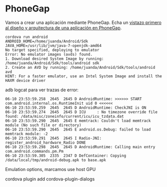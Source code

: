 # PhoneGap

Vamos a crear una aplicación mediante PhoneGap. Echa un [vistazo primero al diseño y  arquitectura de una aplicación en PhoneGap](http://media.formandome.es/phonegap/presentacion/phonegap_intro.html).

```
cordova run android
ANDROID_HOME=/home/juanda/Android/Sdk
JAVA_HOME=/usr/lib/jvm/java-7-openjdk-amd64
No target specified, deploying to emulator
Error: No emulator images (avds) found.
1. Download desired System Image by running: /home/juanda/Android/Sdk/tools/android sdk
2. Create an AVD by running: /home/juanda/Android/Sdk/tools/android avd
HINT: For a faster emulator, use an Intel System Image and install the HAXM device driver
```

adb logcat para ver trazas de error:
```
06-10 23:53:59.258  2645  2645 D AndroidRuntime: >>>>>> START com.android.internal.os.RuntimeInit uid 0 <<<<<<
06-10 23:53:59.259  2645  2645 D AndroidRuntime: CheckJNI is ON
06-10 23:53:59.274  2645  2645 D ICU     : No timezone override file found: /data/misc/zoneinfo/current/icu/icu_tzdata.dat
06-10 23:53:59.290  2645  2645 E memtrack: Couldn't load memtrack module (No such file or directory)
06-10 23:53:59.290  2645  2645 E android.os.Debug: failed to load memtrack module: -2
06-10 23:53:59.291  2645  2645 I Radio-JNI: register_android_hardware_Radio DONE
06-10 23:53:59.298  2645  2645 D AndroidRuntime: Calling main entry com.android.commands.pm.Pm
06-10 23:53:59.305  2335  2347 D DefContainer: Copying /data/local/tmp/android-debug.apk to base.apk
```
Emulation options, marcamos use host GPU


cordova plugin add cordova-plugin-dialogs

